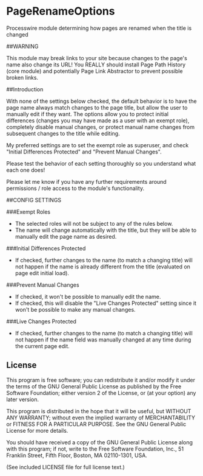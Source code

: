 PageRenameOptions
================

Processwire module determining how pages are renamed when the title is changed

##WARNING

This module may break links to your site because changes to the page's name also change its URL!
You REALLY should install Page Path History (core module) and potentially Page Link Abstractor to prevent possible broken links.

##Introduction

With none of the settings below checked, the default behavior is to have the page name always match changes to the page title, but allow the user to manually edit if they want. The options allow you to protect initial differences (changes you may have made as a user with an exempt role), completely disable manual changes, or protect manual name changes from subsequent changes to the title while editing.

My preferred settings are to set the exempt role as superuser, and check "Initial Differences Protected" and "Prevent Manual Changes".

Please test the behavior of each setting thoroughly so you understand what each one does!

Please let me know if you have any further requirements around permissions / role access to the module's functionality.


##CONFIG SETTINGS

###Exempt Roles

* The selected roles will not be subject to any of the rules below.
* The name will change automatically with the title, but they will be able to manually edit the page name as desired.

###Initial Differences Protected

* If checked, further changes to the name (to match a changing title) will not happen if the name is already different from the title (evaluated on page edit initial load).

###Prevent Manual Changes

* If checked, it won't be possible to manually edit the name.
* If checked, this will disable the "Live Changes Protected" setting since it won't be possible to make any manual changes.

###Live Changes Protected

* If checked, further changes to the name (to match a changing title) will not happen if the name field was manually changed at any time during the current page edit.


## License

This program is free software; you can redistribute it and/or
modify it under the terms of the GNU General Public License
as published by the Free Software Foundation; either version 2
of the License, or (at your option) any later version.

This program is distributed in the hope that it will be useful,
but WITHOUT ANY WARRANTY; without even the implied warranty of
MERCHANTABILITY or FITNESS FOR A PARTICULAR PURPOSE.  See the
GNU General Public License for more details.

You should have received a copy of the GNU General Public License
along with this program; if not, write to the Free Software
Foundation, Inc., 51 Franklin Street, Fifth Floor, Boston, MA  02110-1301, USA.

(See included LICENSE file for full license text.)